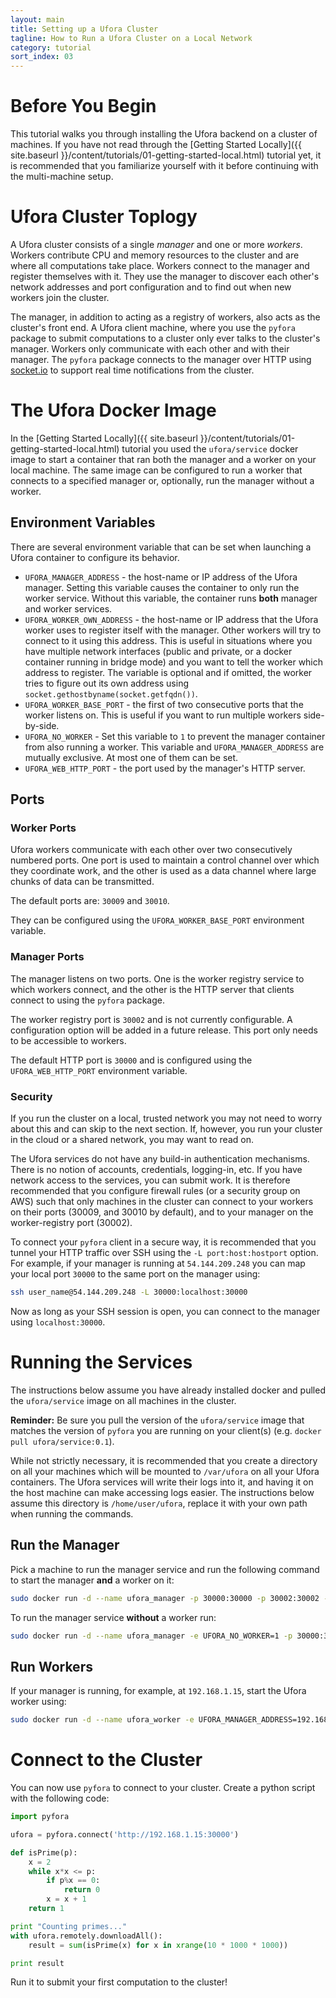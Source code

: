 ```yaml
---
layout: main
title: Setting up a Ufora Cluster
tagline: How to Run a Ufora Cluster on a Local Network
category: tutorial
sort_index: 03
---
```



# Before You Begin

This tutorial walks you through installing the Ufora backend on a cluster of machines.
If you have not read through the
[Getting Started Locally]({{ site.baseurl }}/content/tutorials/01-getting-started-local.html)
tutorial yet, it is recommended that you familiarize yourself with it before continuing with the
multi-machine setup.


# Ufora Cluster Toplogy

A Ufora cluster consists of a single *manager* and one or more *workers*. Workers contribute 
CPU and memory resources to the cluster and are where all computations take place.
Workers connect to the manager and register themselves with it. They use the manager to discover
each other's network addresses and port configuration and to find out when new workers join the cluster.

The manager, in addition to acting as a registry of workers, also acts as the cluster's front end.
A Ufora client machine, where you use the `pyfora` package to submit computations to a cluster
only ever talks to the cluster's manager. Workers only communicate with each other and with their manager.
The `pyfora` package connects to the manager over HTTP using [socket.io](http://socket.io/) to support real time
notifications from the cluster.


# The Ufora Docker Image

In the [Getting Started Locally]({{ site.baseurl }}/content/tutorials/01-getting-started-local.html)
tutorial you used the `ufora/service` docker image to start a container that ran both the manager and a worker on your
local machine. The same image can be configured to run a worker that connects to a specified manager
or, optionally, run the manager without a worker.

## Environment Variables

There are several environment variable that can be set when launching a Ufora container to configure
its behavior.

- `UFORA_MANAGER_ADDRESS` - the host-name or IP address of the Ufora manager.
    Setting this variable causes the container to only run the worker service.
    Without this variable, the container runs **both** manager and worker services.
- `UFORA_WORKER_OWN_ADDRESS` - the host-name or IP address that the Ufora worker uses to register itself
    with the manager. Other workers will try to connect to it using this address.
    This is useful in situations where you have multiple network interfaces
    (public and private, or a docker container running in bridge mode) and you want to tell the
    worker which address to register. The variable is optional and if omitted, the worker tries to
    figure out its own address using `socket.gethostbyname(socket.getfqdn())`.
- `UFORA_WORKER_BASE_PORT` - the first of two consecutive ports that the worker listens on. This is
    useful if you want to run multiple workers side-by-side.
- `UFORA_NO_WORKER` - Set this variable to `1` to prevent the manager container from also running a worker.
    This variable and `UFORA_MANAGER_ADDRESS` are mutually exclusive. At most one of them can be set.
- `UFORA_WEB_HTTP_PORT` - the port used by the manager's HTTP server.


## Ports

### Worker Ports
Ufora workers communicate with each other over two consecutively numbered ports. One port is used
to maintain a control channel over which they coordinate work, and the other is used as a data channel
where large chunks of data can be transmitted.

The default ports are: `30009` and `30010`.

They can be configured using the `UFORA_WORKER_BASE_PORT` environment variable.


### Manager Ports
The manager listens on two ports. One is the worker registry service to which workers connect, and
the other is the HTTP server that clients connect to using the `pyfora` package.

The worker registry port is `30002` and is not currently configurable. A configuration option will
be added in a future release. This port only needs to be accessible to workers.

The default HTTP port is `30000` and is configured using the `UFORA_WEB_HTTP_PORT` environment variable.

### Security
If you run the cluster on a local, trusted network you may not need to worry about this and can skip
to the next section. If, however, you run your cluster in the cloud or a shared network, you may want 
to read on.

The Ufora services do not have any build-in authentication mechanisms. There is no notion of accounts,
credentials, logging-in, etc. If you have network access to the services, you can submit work.
It is therefore recommended that you configure firewall rules (or a security group on AWS) such that
only machines in the cluster can connect to your workers on their ports (30009, and 30010 by default),
and to your manager on the worker-registry port (30002).

To connect your `pyfora` client in a secure way, it is recommended that you tunnel your HTTP traffic
over SSH using the `-L port:host:hostport` option. For example, if your manager is running at
`54.144.209.248` you can map your local port `30000` to the same port on the manager using:

```bash
ssh user_name@54.144.209.248 -L 30000:localhost:30000
```

Now as long as your SSH session is open, you can connect to the manager using `localhost:30000`.



# Running the Services

The instructions below assume you have already installed docker and pulled the `ufora/service` image
on all machines in the cluster.

**Reminder:** Be sure you pull the version of the `ufora/service` image that matches the version of
    `pyfora` you are running on your client(s) (e.g. `docker pull ufora/service:0.1`).

While not strictly necessary, it is recommended that you create a directory on all your machines
which will be mounted to `/var/ufora` on all your Ufora containers. The Ufora services will write
their logs into it, and having it on the host machine can make accessing logs easier. The instructions
below assume this directory is `/home/user/ufora`, replace it with your own path when running the
commands.

## Run the Manager

Pick a machine to run the manager service and run the following command to start the manager **and**
a worker on it:

```bash
sudo docker run -d --name ufora_manager -p 30000:30000 -p 30002:30002 -v /home/user/ufora:/var/ufora ufora/service:0.1
```

To run the manager service **without** a worker run:

```bash
sudo docker run -d --name ufora_manager -e UFORA_NO_WORKER=1 -p 30000:30000 -p 30002:30002 -v /home/user/ufora:/var/ufora ufora/service:0.1
```


## Run Workers

If your manager is running, for example, at `192.168.1.15`, start the Ufora worker using:

```bash
sudo docker run -d --name ufora_worker -e UFORA_MANAGER_ADDRESS=192.168.1.15 -p 30009:30009 -p 30010:30010 -v /home/user/ufora:/var/ufora ufora/service:0.1
```


# Connect to the Cluster

You can now use `pyfora` to connect to your cluster. Create a python script with the following code:

```python
import pyfora

ufora = pyfora.connect('http://192.168.1.15:30000')

def isPrime(p):
    x = 2
    while x*x <= p:
        if p%x == 0:
            return 0
        x = x + 1
    return 1

print "Counting primes..."
with ufora.remotely.downloadAll():
    result = sum(isPrime(x) for x in xrange(10 * 1000 * 1000))

print result
```

Run it to submit your first computation to the cluster!
